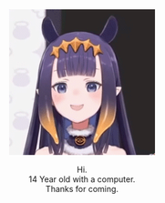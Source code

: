 <div align="center">
  <a href="https://twitter.com/ninomaeinanis" target="_blank">
    <img src="inaears1080_4.gif">
  </a>

  Hi.
  <br>
  14 Year old with a computer.
  <br>
  Thanks for coming.
</div>

